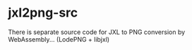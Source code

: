 # jxl2png-src
There is separate source code for JXL to PNG conversion by WebAssembly... (LodePNG + libjxl)
